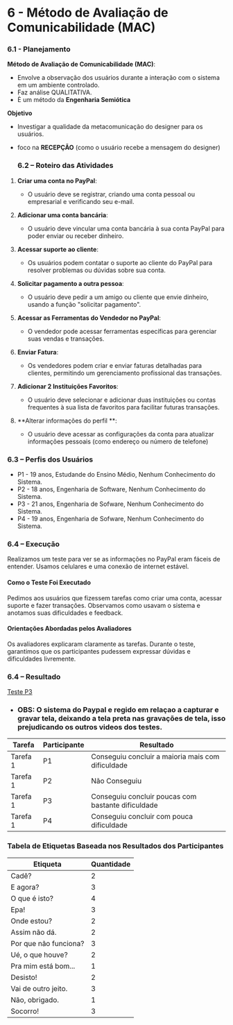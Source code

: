 # 6 - Método de Avaliação de Comunicabilidade (MAC)

### 6.1 -  Planejamento

**Método de Avaliação de Comunicabilidade (MAC)**:
- Envolve a observação dos usuários durante a interação com o sistema em um ambiente controlado.
- Faz análise QUALITATIVA.
- È um método da **Engenharia Semiótica**

**Objetivo**
- Investigar a qualidade da metacomunicação do designer para os usuários.
- foco na **RECEPÇÃO** (como o usuário recebe a mensagem do designer)

  ### 6.2 – Roteiro das Atividades
1. **Criar uma conta no PayPal**:
   - O usuário deve se registrar, criando uma conta pessoal ou empresarial e verificando seu e-mail.

2. **Adicionar uma conta bancária**:
   - O usuário deve vincular uma conta bancária à sua conta PayPal para poder enviar ou receber dinheiro.

3. **Acessar suporte ao cliente**:
   - Os usuários podem contatar o suporte ao cliente do PayPal para resolver problemas ou dúvidas sobre sua conta.

4. **Solicitar pagamento a outra pessoa**:
   - O usuário deve pedir a um amigo ou cliente que envie dinheiro, usando a função "solicitar pagamento".

5. **Acessar as Ferramentas do Vendedor no PayPal**:
   - O vendedor pode acessar ferramentas específicas para gerenciar suas vendas e transações.

6. **Enviar Fatura**:
   - Os vendedores podem criar e enviar faturas detalhadas para clientes, permitindo um gerenciamento profissional das transações.

7. **Adicionar 2 Instituições Favoritos**:
   - O usuário deve selecionar e adicionar duas instituições ou contas frequentes à sua lista de favoritos para facilitar futuras transações.

8. **Alterar informações do perfil **:
   - O usuário deve acessar as configurações da conta para atualizar informações pessoais (como endereço ou número de telefone)
  
### 6.3 – Perfis dos Usuários
- P1 - 19 anos, Estudande do Ensino Médio, Nenhum Conhecimento do Sistema.
- P2 - 18 anos, Engenharia de Software, Nenhum Conhecimento do Sistema.
- P3 - 21 anos, Engenharia de Sofware, Nenhum Conhecimento do Sistema.
- P4 - 19 anos, Engenharia de Sofware, Nenhum Conhecimento do Sistema.
  

### 6.4 – Execução
Realizamos um teste para ver se as informações no PayPal eram fáceis de entender. Usamos celulares e uma conexão de internet estável.

#### Como o Teste Foi Executado
Pedimos aos usuários que fizessem tarefas como criar uma conta, acessar suporte e fazer transações. Observamos como usavam o sistema e anotamos suas dificuldades e feedback.

#### Orientações Abordadas pelos Avaliadores
Os avaliadores explicaram claramente as tarefas. Durante o teste, garantimos que os participantes pudessem expressar dúvidas e dificuldades livremente.

### 6.4 – Resultado
[Teste P3](https://drive.google.com/file/d/1Pe5pZMi7hxmNnMdmF3v_tFIZVohUuQXy/view?usp=drive_link)
- ### OBS: O sistema do Paypal e regido em relaçao a capturar e gravar tela, deixando a tela preta nas gravações de tela, isso prejudicando os outros videos dos testes.


| **Tarefa** | **Participante** | **Resultado**                                                       |
|------------|------------------|---------------------------------------------------------------------|
| Tarefa 1   | P1               | Conseguiu concluir a maioria mais com dificuldade                    |
| Tarefa 1   | P2               | Não Conseguiu                                                       |
| Tarefa 1   | P3               | Conseguiu concluir poucas com bastante dificuldade                  |
| Tarefa 1   | P4               | Conseguiu concluir com pouca dificuldade                            |

### Tabela de Etiquetas Baseada nos Resultados dos Participantes

| **Etiqueta**                | **Quantidade** |
|-----------------------------|----------------|
| Cadê?                       | 2              |
| E agora?                    | 3              |
| O que é isto?               | 4              |
| Epa!                        | 3              |
| Onde estou?                 | 2              |
| Assim não dá.               | 2              |
| Por que não funciona?       | 3              |
| Ué, o que houve?            | 2              |
| Pra mim está bom...         | 1              |
| Desisto!                    | 2              |
| Vai de outro jeito.         | 3              |
| Não, obrigado.              | 1              |
| Socorro!                    | 3              |
